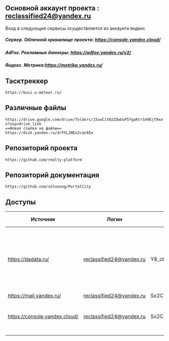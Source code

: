 
## Основной аккаунт проекта : reclassified24@yandex.ru
Вход в следующие сервисы осуществляется из аккаунта яндекс
##### Сервер. Облачной хранилище проекта: https://console.yandex.cloud/
##### AdFox. Рекламные баннеры: https://adfox.yandex.ru/v2/
##### Яндекс. Метрика:https://metrika.yandex.ru/

## Тасктреккер
	https://busi.u-meteor.ru/
## Различные файлы
	https://drive.google.com/drive/folders/15swCit02ZOwUuP5fgaKtrS49Ejt9xe-n?usp=drive_link
	==Новая ссылка на файлы==
	https://disk.yandex.ru/d/FhL2NEuJcav9Iw
## Репозиторий проекта
	https://github.com/realty-platform
## Репозиторий документация
	https://github.com/solooong/PortalCity

## Доступы

| Источник                      | Логин                    | Пароль          | Стоимость обслуживания         | Описание                                                                                                 |
| ----------------------------- | ------------------------ | --------------- | ------------------------------ | -------------------------------------------------------------------------------------------------------- |
| https://dadata.ru/            | reclassified24@yandex.ru | Y8_ckaytQDJRc6p | 1500/месяц                     | Используется для корректного отображения адреса.<br>Адреса, реквизитов ИП и ЮЛ, ФИО, емейлов, телефонов. |
| https://mail.yandex.ru/       | reclassified24@yandex.ru | Sx2C2twWUjJs/_H | бесплатно                      | Почта                                                                                                    |
| https://console.yandex.cloud/ | reclassified24@yandex.ru | Sx2C2twWUjJs/_H | от 10000 месяц. Контролировать | Сервер. На данном ресурсе развёрнут проетк                                                               |
|                               |                          |                 |                                |                                                                                                          |
